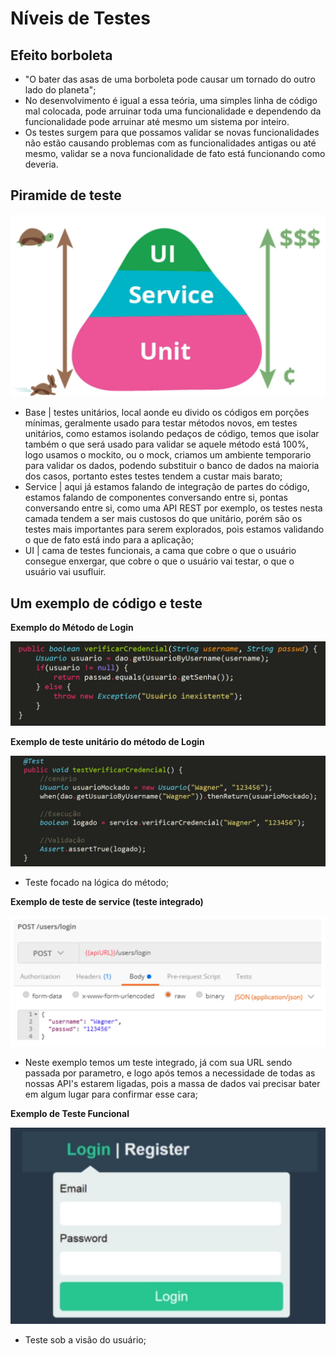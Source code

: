 # Níveis de Testes

## Efeito borboleta

- "O bater das asas de uma borboleta pode causar um tornado do outro lado do planeta";
- No desenvolvimento é igual a essa teória, uma simples linha de código mal colocada, pode arruinar toda uma funcionalidade e dependendo da funcionalidade pode arruinar até mesmo um sistema por inteiro.
- Os testes surgem para que possamos validar se novas funcionalidades não estão causando problemas com as funcionalidades antigas ou até mesmo, validar se a nova funcionalidade de fato está funcionando como deveria.

## Piramide de teste

![](image/piramideDeTeste.png) 

- Base | testes unitários, local aonde eu divido os códigos em porções mínimas, geralmente usado para testar métodos novos, em testes unitários, como estamos isolando pedaços de código, temos que isolar também o que será usado para validar se aquele método está 100%, logo usamos o mockito, ou o mock,  criamos um ambiente temporario para validar os dados, podendo substituir o banco de dados na maioria dos casos, portanto estes testes tendem a custar mais barato;
- Service | aqui já estamos falando de integração de partes do código, estamos falando de componentes conversando entre si, pontas conversando entre si, como uma API REST por exemplo, os testes nesta camada tendem a ser mais custosos do que unitário, porém são os testes mais importantes para serem explorados, pois estamos validando o que de fato está indo para a aplicação;
- UI | cama de testes funcionais, a cama que cobre o que o usuário consegue enxergar, que cobre o que o usuário vai testar, o que o usuário vai usufluir.


## Um exemplo de código e teste

**Exemplo do Método de Login**

![Método de Login](image/metodoLoginExemplo.png)

**Exemplo de teste unitário do método de Login**

![Testes unitário do Método de Login](image/testeMetodoLogin.png)

- Teste focado na lógica do método;

**Exemplo de teste de service (teste integrado)**

![Teste integrado manual](image/testeIntegradoManual.png)

- Neste exemplo temos um teste integrado, já com sua URL sendo passada por parametro, e logo após temos a necessidade de todas as nossas API's estarem ligadas, pois a massa de dados vai precisar bater em algum lugar para confirmar esse cara;

**Exemplo de Teste Funcional**

![Teste Funcional](image/testeFuncional.png)

- Teste sob a visão do usuário;